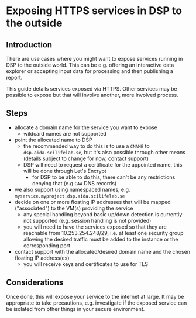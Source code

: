 # Exposing HTTPS services in DSP to the outside

## Introduction

There are use cases where you might want to expose services running in DSP to
the outside world. This can be e.g. offering an interactive data explorer or
accepting input data for processing and then publishing a report.

This guide details services exposed via HTTPS. Other services may be possible
to expose but that will involve another, more involved process.

## Steps

- allocate a domain name for the service you want to expose
  - wildcard names are not supported
- point the allocated name to DSP
  - the recommended way to do this is to use a `CNAME` to
    `dsp.aida.scilifelab.se`, but it's also possible through other means
    (details subject to change for now, contact support)
  - DSP will need to request a certificate for the appointed name, this will
    be done through Let's Encrypt
    - for DSP to be able to do this, there can't be any restrictions denying
      that (e.g `CAA` DNS records)
- we also support using namespaced names, e.g.
  `myservice.myproject.dsp.aida.scilifelab.se`
- decide on one or more floating IP addresses that will be mapped ("associated")
  to the VM(s) providing the service
  - any special handling beyond basic up/down detection is currently not
    supported (e.g. session handling is not provided)
  - you will need to have the services exposed so that they are reachable from
    10.253.254.248/29, i.e. at least one security group allowing the desired
    traffic must be added to the instance or the corresponding port
- contact support with the allocated/desired domain name and the chosen
  floating IP address(es)
  - you will receive keys and certificates to use for TLS

## Considerations

Once done, this will expose your service to the internet at large. It may be
appropriate to take precautions, e.g. investigate if the exposed service can
be isolated from other things in your secure environment.
